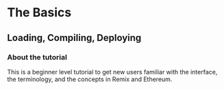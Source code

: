 # The Basics

## Loading, Compiling, Deploying

### About the tutorial
This is a beginner level tutorial to get new users familiar with the interface, the terminology, and the concepts in Remix and Ethereum. 
